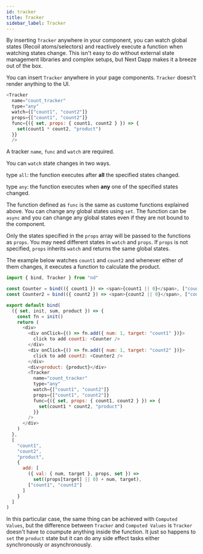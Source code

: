 ```yaml
---
id: tracker
title: Tracker
sidebar_label: Tracker
---
```


By inserting `Tracker` anywhere in your component, you can watch global states (Recoil atoms/selectors) and reactively execute a function when watching states change. This isn't easy to do without external state management libraries and complex setups, but Next Dapp makes it a breeze out of the box.

You can insert `Tracker` anywhere in your page components. `Tracker` doesn't render anything to the UI.

```javascript
<Tracker
  name="count_tracker"
  type="any"
  watch={["count1", "count2"]}
  props={["count1", "count2"]}
  func={({ set, props: { count1, count2 } }) => {
    set(count1 * count2, "product")
  }}
  />
```

A tracker `name`, `func` and `watch` are required.

You can `watch` state changes in two ways.

type `all`: the function executes after **all** the specified states changed.

type `any`: the function executes when **any** one of the specified states changed.

The function defined as `func` is the same as custome functions explained above. You can change any global states using `set`. The function can be `async` and you can change any global states even if they are not bound to the component.

Only the states specified in the `props` array will be passed to the functions as `props`. You may need different states in `watch` and `props`. If `props` is not specified, `props` inherits `watch` and returns the same global states.

The example below watches `count1` and `count2` and whenever either of them changes, it executes a function to calculate the product.

```javascript
import { bind, Tracker } from "nd"

const Counter = bind(({ count1 }) => <span>{count1 || 0}</span>, ["count1"])
const Counter2 = bind(({ count2 }) => <span>{count2 || 0}</span>, ["count2"])

export default bind(
  ({ set, init, sum, product }) => {
    const fn = init()
    return (
      <div>
        <div onClick={() => fn.add({ num: 1, target: "count1" })}>
          click to add count1: <Counter />
        </div>
        <div onClick={() => fn.add({ num: 1, target: "count2" })}>
          click to add count2: <Counter2 />
        </div>
        <div>product: {product}</div>
        <Tracker
          name="count_tracker"
          type="any"
          watch={["count1", "count2"]}
          props={["count1", "count2"]}
          func={({ set, props: { count1, count2 } }) => {
            set(count1 * count2, "product")
          }}
        />
      </div>
    )
  },
  [
    "count1",
    "count2",
    "product",
    {
      add: [
        ({ val: { num, target }, props, set }) =>
          set((props[target] || 0) + num, target),
        ["count1", "count2"]
      ]
    }
  ]
)
```

In this particular case, the same thing can be achieved with `Computed Values`, but the difference between `Tracker` and `Computed Values` is `Tracker` doesn't have to coumpute anything inside the function. It just so happens to `set` the `product` state but it can do any side effect tasks either synchronously or asynchronously.

